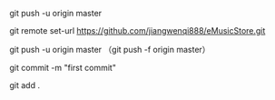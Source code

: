 git push -u origin master

git remote set-url https://github.com/jiangwenqi888/eMusicStore.git

git push -u origin master   （git push -f origin master）

git commit -m "first commit"

git add .
